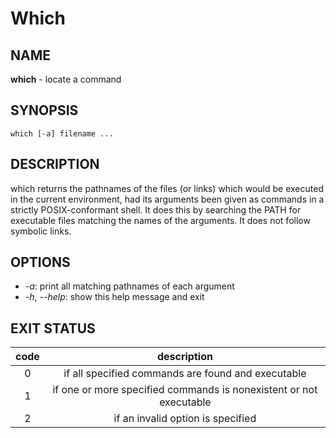 # Which
## NAME
**which** - locate a command

## SYNOPSIS
```shell
which [-a] filename ...
```

## DESCRIPTION
which returns the pathnames of the files (or links) which would be executed in the current environment, had its arguments been given as commands in a strictly POSIX-conformant shell. It does this by searching the PATH for executable files matching the names of the arguments. It does not follow symbolic links.

## OPTIONS
 - *-a*: print all matching pathnames of each argument
 - *-h*, *--help*: show this help message and exit

## EXIT STATUS
| code |                             description                            |
|:----:|:------------------------------------------------------------------:|
|   0  |         if all specified commands are found and executable         |
|   1  | if one or more specified commands is nonexistent or not executable |
|   2  |                  if an invalid option is specified                 |
